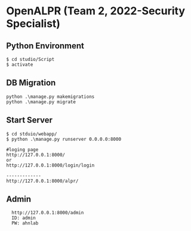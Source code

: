 # OpenALPR (Team 2, 2022-Security Specialist)

## Python Environment
```
$ cd studio/Script
$ activate
```
## DB Migration
```
python .\manage.py makemigrations
python .\manage.py migrate   
```

## Start Server
```
$ cd stduio/webapp/
$ python .\manage.py runserver 0.0.0.0:8000

#loging page
http://127.0.0.1:8000/
or
http://127.0.0.1:8000/login/login

-------------
http://127.0.0.1:8000/alpr/
```

## Admin
```
  http://127.0.0.1:8000/admin
  ID: admin
  PW: ahnlab
```
